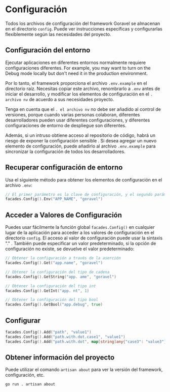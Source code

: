 # Configuración

Todos los archivos de configuración del framework Goravel se almacenan en el directorio `config`. Puede ver instrucciones
específicas y configurarlas flexiblemente según las necesidades del proyecto.

## Configuración del entorno

Ejecutar aplicaciones en diferentes entornos normalmente requiere configuraciones diferentes. For example, you may want to
turn on the Debug mode locally but don't need it in the production environment.

Por lo tanto, el framework proporciona el archivo `.env.example` en el directorio raíz. Necesitas copiar este archivo, renombrarlo
a `.env` antes de iniciar el desarrollo, y modificar los elementos de configuración en el `. archivo nv` de acuerdo a sus necesidades
proyecto.

Tenga en cuenta que el `. el archivo nv` no debe ser añadido al control de versiones, porque cuando varias personas colaboran, diferentes
desarrolladores pueden usar diferentes configuraciones, y diferentes configuraciones de entorno de despliegue son diferentes.

Además, si un intruso obtiene acceso al repositorio de código, habrá un riesgo de exponer la configuración sensible
. Si desea agregar un nuevo elemento de configuración, puede añadirlo al archivo `.env.example` para sincronizar la configuración
de todos los desarrolladores.

## Recuperar configuración de entorno

Usa el siguiente método para obtener los elementos de configuración en el archivo `.env`:

```go
// El primer parámetro es la clave de configuración, y el segundo parámetro es el valor predeterminado
facades.Config().Env("APP_NAME", "goravel")
```

## Acceder a Valores de Configuración

Puedes usar fácilmente la función global `facades.Config()` en cualquier lugar de la aplicación para acceder a los valores de configuración
en el directorio `config`. El acceso al valor de configuración puede usar la sintaxis "." . También puede especificar un valor
predeterminado, si la opción de configuración no existe, se devuelve el valor predeterminado:

```go
// Obtener la configuración a través de la aserción
facades.Config().Get("app.name", "goravel")

// Obtener la configuración del tipo de cadena
facades.Config().GetString("app. ame", "goravel")

// Obtener la configuración del tipo int
facades.Config().GetInt("app. nt", 1)

// Obtener la configuración del tipo bool
facades.Config().GetBool("app.debug", true)
```

## Configurar

```go
facades.Config().Add("path", "value1")
facades.Config().Add("path.with.dot.case1", "value1")
facades.Config().Add("path.with.dot", map[string]any{"case3": "value3"})
```

## Obtener información del proyecto

Puede utilizar el comando `artisan about` para ver la versión del framework, configuración, etc.

```bash
go run . artisan about
```
